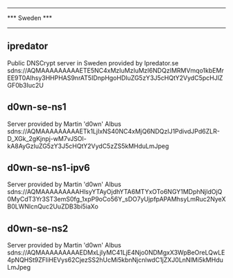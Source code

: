 **************
*** Sweden ***
**************


## ipredator
Public DNSCrypt server in Sweden provided by Ipredator.se
sdns://AQMAAAAAAAAAETE5NC4xMzIuMzIuMzI6NDQzIMRMVmqo1kbEMrEE9T0Alhsy3HHPHAS9nrAT5IDnpHgoHDIuZG5zY3J5cHQtY2VydC5pcHJlZGF0b3Iuc2U


## d0wn-se-ns1
Server provided by Martin 'd0wn' Albus
sdns://AQMAAAAAAAAAETk1LjIxNS40NC4xMjQ6NDQzIJ1PdivdJPd6ZLR-D_XGk_2gKjnpj-wM7vJSOl-kA8AyGzIuZG5zY3J5cHQtY2VydC5zZS5kMHduLmJpeg


## d0wn-se-ns1-ipv6
Server provided by Martin 'd0wn' Albus
sdns://AQMAAAAAAAAAHlsyYTAyOjdhYTA6MTYxOTo6NGY1MDphNjldOjQ0MyCdT3Yr3ST3emS0fg_1xpP9oCo56Y_sDO7yUjpfpAPAMhsyLmRuc2NyeXB0LWNlcnQuc2UuZDB3bi5iaXo


## d0wn-se-ns2
Server provided by Martin 'd0wn' Albus
sdns://AQMAAAAAAAAAEDMxLjIyMC41LjE4Njo0NDMgxX3WpBeOreLQwLE4pNQHSt9ZFIiHEVys62CjezSS2hUcMi5kbnNjcnlwdC1jZXJ0LnNlMi5kMHduLmJpeg
